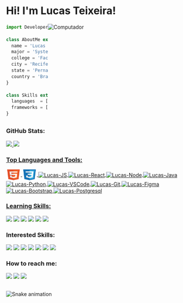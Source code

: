 # Hi! I'm Lucas Teixeira!
<img src="https://raw.githubusercontent.com/MicaelliMedeiros/micaellimedeiros/master/image/computer-illustration.png" min-width="390px" max-width="390px" width="390px" align="right" alt="Computador">

```js
import Developer from 'LucasTMB';

class AboutMe extends Developer {
  name = 'Lucas Teixeira';
  major = 'Systems Analysis and Development';
  college = 'Faculdade Senac Pernambuco';
  city = 'Recife';
  state = 'Pernambuco';
  country = 'Brazil';
}

class Skills extends Developer {
  languages  = ['HTML', 'CSS', 'JavaScript', 'Python', 'Java', 'SQL'];
  frameworks = ['React', 'React Native', 'Bootstrap'];
}
```
##

### GitHub Stats:
<div align="left">
  <a href="https://github.com/LucasTMB">
  <img height="130em" src="https://github-readme-stats.vercel.app/api?username=LucasTMB&show_icons=true&theme=highcontrast&include_all_commits=true&count_private=true"/>
  <img height="130em" src="https://github-readme-stats.vercel.app/api/top-langs/?username=LucasTMB&layout=compact&langs_count=7&theme=highcontrast"/>
</div>
  
### Top Languages and Tools:
<div style="display: inline_block">
  <img align="center" alt="Lucas-HTML" height="30" width="40" src="https://raw.githubusercontent.com/devicons/devicon/master/icons/html5/html5-original.svg">
  <img align="center" alt="Lucas-CSS" height="30" width="40" src="https://raw.githubusercontent.com/devicons/devicon/master/icons/css3/css3-original.svg">
  <img align="center" alt="Lucas-JS" height="30" width="40" src="https://cdn.jsdelivr.net/gh/devicons/devicon/icons/javascript/javascript-original.svg" />
  <img align="center" alt="Lucas-React" height="30" width="40" src="https://cdn.jsdelivr.net/gh/devicons/devicon/icons/react/react-original.svg" />
  <img align="center" alt="Lucas-Node" height="30" width="40" src="https://cdn.jsdelivr.net/gh/devicons/devicon/icons/nodejs/nodejs-original.svg" />
  <img align="center" alt="Lucas-Java" height="30" width="40" src="https://cdn.jsdelivr.net/gh/devicons/devicon/icons/java/java-original.svg" />
  <img align="center" alt="Lucas-Python" height="30" width="40" src="https://cdn.jsdelivr.net/gh/devicons/devicon/icons/python/python-original.svg" />
  <img align="center" alt="Lucas-VSCode" height="30" width="40" src="https://cdn.jsdelivr.net/gh/devicons/devicon/icons/vscode/vscode-original.svg" />
  <img align="center" alt="Lucas-Git" height="30" width="40" src="https://cdn.jsdelivr.net/gh/devicons/devicon/icons/git/git-original.svg" />
  <img align="center" alt="Lucas-Figma" height="30" width="40" src="https://cdn.jsdelivr.net/gh/devicons/devicon/icons/figma/figma-original.svg" />
  <img align="center" alt="Lucas-Bootstrap" height="30" width="40" src="https://cdn.jsdelivr.net/gh/devicons/devicon/icons/bootstrap/bootstrap-original.svg" />
  <img align="center" alt="Lucas-Postgresql" height="30" width="40" src="https://cdn.jsdelivr.net/gh/devicons/devicon/icons/postgresql/postgresql-plain.svg" />

</div>
  
### Learning Skills:
<div>
  <a><img src="https://img.shields.io/badge/Python-3776AB?style=for-the-badge&logo=python&logoColor=white"></a>
  <a><img src="https://img.shields.io/badge/Java-ED8B00?style=for-the-badge&logo=java&logoColor=white"></a>
  <a><img src="https://img.shields.io/badge/JavaScript-323330?style=for-the-badge&logo=javascript&logoColor=F7DF1E"></a>
  <a><img src="https://img.shields.io/badge/React-20232A?style=for-the-badge&logo=react&logoColor=61DAFB"></a>
  <a><img src="https://img.shields.io/badge/React_Native-20232A?style=for-the-badge&logo=react&logoColor=61DAFB"></a>
  <a><img src="https://img.shields.io/badge/Django-092E20?style=for-the-badge&logo=django&logoColor=white"></a>
</div>   
  
### Interested Skills:
<div>
  <a><img src="https://img.shields.io/badge/C%23-239120?style=for-the-badge&logo=c-sharp&logoColor=white"></a>
  <a><img src="https://img.shields.io/badge/.NET-5C2D91?style=for-the-badge&logo=.net&logoColor=white"></a>
  <a><img src="https://img.shields.io/badge/TypeScript-007ACC?style=for-the-badge&logo=typescript&logoColor=white"></a>
  <a><img src="https://img.shields.io/badge/Sass-CC6699?style=for-the-badge&logo=sass&logoColor=white"></a>
  <a><img src="https://img.shields.io/badge/AngularJS-E23237?style=for-the-badge&logo=angularjs&logoColor=white"></a>
  <a><img src="https://img.shields.io/badge/jQuery-0769AD?style=for-the-badge&logo=jquery&logoColor=white"></a>
  <a><img src="https://img.shields.io/badge/MongoDB-4EA94B?style=for-the-badge&logo=mongodb&logoColor=white"></a>
</div>    

### How to reach me:
<div>
  <a href="https://www.instagram.com/lucas.tmb/" target="_blank"><img src="https://img.shields.io/badge/-Instagram-%23E4405F?style=for-the-badge&logo=instagram&logoColor=white" target="_blank"></a>
  <a href = "mailto:lucastmbarros@fac.pe.senac.br"><img src="https://img.shields.io/badge/-Gmail-%23333?style=for-the-badge&logo=gmail&logoColor=white" target="_blank"></a>
  <a href="https://www.linkedin.com/in/lucastmbarros/" target="_blank"><img src="https://img.shields.io/badge/-LinkedIn-%230077B5?style=for-the-badge&logo=linkedin&logoColor=white" target="_blank"></a>
</div>
  
##
  
![Snake animation](https://github.com/LucasTMB/LucasTMB/blob/output/github-contribution-grid-snake.svg)
